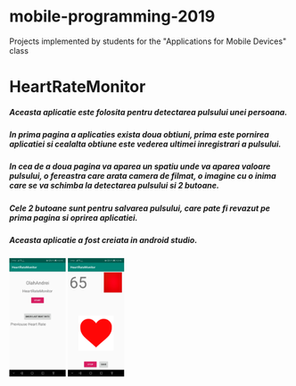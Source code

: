 # mobile-programming-2019
Projects implemented by students for the "Applications for Mobile Devices" class

# HeartRateMonitor
##### Aceasta aplicatie este folosita pentru detectarea pulsului unei persoana.
##### In prima pagina a aplicaties exista doua obtiuni, prima este pornirea aplicatiei si cealalta obtiune este vederea ultimei inregistrari a pulsului.
##### In cea de a doua pagina va aparea un spatiu unde va aparea valoare pulsului, o fereastra care arata camera de filmat, o imagine cu o inima care se va schimba la detectarea pulsului si 2 butoane.
##### Cele 2 butoane sunt pentru salvarea pulsului, care pate fi revazut pe prima pagina si oprirea aplicatiei.
##### Aceasta aplicatie a fost creiata in android studio.

<img src= "Screenshot1.jpg" width=20% height=20%>
<img src= "Screenshot2.jpg" width=20% height=20%>







